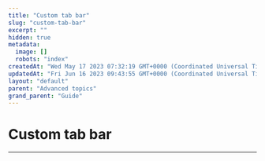 ```yaml
---
title: "Custom tab bar"
slug: "custom-tab-bar"
excerpt: ""
hidden: true
metadata: 
  image: []
  robots: "index"
createdAt: "Wed May 17 2023 07:32:19 GMT+0000 (Coordinated Universal Time)"
updatedAt: "Fri Jun 16 2023 09:43:55 GMT+0000 (Coordinated Universal Time)"
layout: "default"
parent: "Advanced topics"
grand_parent: "Guide"
---
```

# Custom tab bar 
*** 
